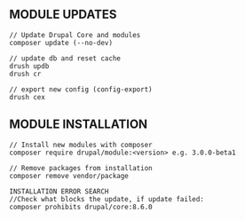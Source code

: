 ## MODULE UPDATES

    // Update Drupal Core and modules
    composer update (--no-dev)
    
    // update db and reset cache
    drush updb
    drush cr
    
    // export new config (config-export)
    drush cex
    

## MODULE INSTALLATION

    // Install new modules with composer
    composer require drupal/module:<version> e.g. 3.0.0-beta1
    
    // Remove packages from installation
    composer remove vendor/package
    
    INSTALLATION ERROR SEARCH
    //Check what blocks the update, if update failed:
    composer prohibits drupal/core:8.6.0


